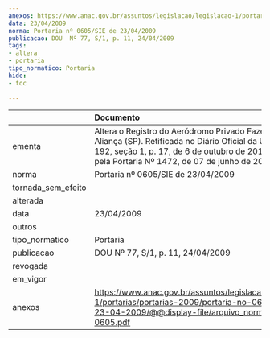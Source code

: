 ```yaml
---
anexos: https://www.anac.gov.br/assuntos/legislacao/legislacao-1/portarias/portarias-2009/portaria-no-0605-sie-de-23-04-2009/@@display-file/arquivo_norma/PA2009-0605.pdf
data: 23/04/2009
norma: Portaria nº 0605/SIE de 23/04/2009
publicacao: DOU  Nº 77, S/1, p. 11, 24/04/2009
tags:
- altera
- portaria
tipo_normatico: Portaria
hide: 
- toc 
 
---
```


|                    | Documento                                                                                                                                                                                                         |
|:-------------------|:------------------------------------------------------------------------------------------------------------------------------------------------------------------------------------------------------------------|
| ementa             | Altera o Registro do Aeródromo Privado Fazenda Nova Aliança (SP). Retificada no Diário Oficial da União, Nº 192, seção 1, p. 17, de 6 de outubro de 2010.Revogada pela Portaria  Nº 1472, de 07 de junho de 2013. |
| norma              | Portaria nº 0605/SIE de 23/04/2009                                                                                                                                                                                |
| tornada_sem_efeito |                                                                                                                                                                                                                   |
| alterada           |                                                                                                                                                                                                                   |
| data               | 23/04/2009                                                                                                                                                                                                        |
| outros             |                                                                                                                                                                                                                   |
| tipo_normatico     | Portaria                                                                                                                                                                                                          |
| publicacao         | DOU  Nº 77, S/1, p. 11, 24/04/2009                                                                                                                                                                                |
| revogada           |                                                                                                                                                                                                                   |
| em_vigor           |                                                                                                                                                                                                                   |
| anexos             | https://www.anac.gov.br/assuntos/legislacao/legislacao-1/portarias/portarias-2009/portaria-no-0605-sie-de-23-04-2009/@@display-file/arquivo_norma/PA2009-0605.pdf                                                 |
